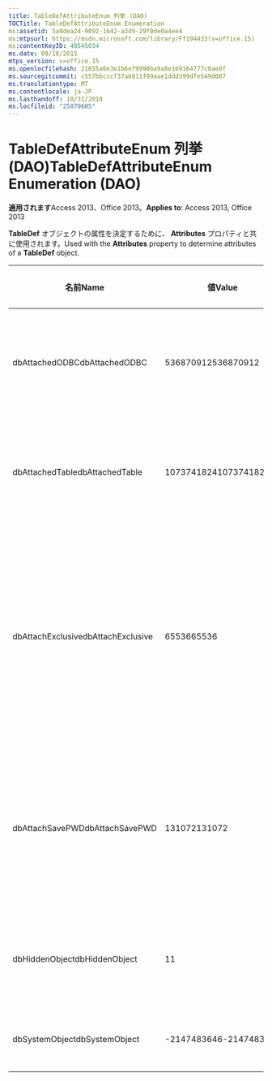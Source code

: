 ```yaml
---
title: TableDefAttributeEnum 列挙 (DAO)
TOCTitle: TableDefAttributeEnum Enumeration
ms:assetid: 5a0dea24-9092-1642-a3d9-29f0de0a4ee4
ms:mtpsurl: https://msdn.microsoft.com/library/Ff194433(v=office.15)
ms:contentKeyID: 48545034
ms.date: 09/18/2015
mtps_version: v=office.15
ms.openlocfilehash: 21655a0e3e1b6ef9990ba9a8e169164777c0ae8f
ms.sourcegitcommit: c557bbcccf37a6011f89aae1ddd399dfe549d087
ms.translationtype: MT
ms.contentlocale: ja-JP
ms.lasthandoff: 10/31/2018
ms.locfileid: "25870605"
---
```

# <a name="tabledefattributeenum-enumeration-dao"></a><span data-ttu-id="c7035-102">TableDefAttributeEnum 列挙 (DAO)</span><span class="sxs-lookup"><span data-stu-id="c7035-102">TableDefAttributeEnum Enumeration (DAO)</span></span>


<span data-ttu-id="c7035-103">**適用されます**Access 2013、Office 2013。</span><span class="sxs-lookup"><span data-stu-id="c7035-103">**Applies to**: Access 2013, Office 2013</span></span>

<span data-ttu-id="c7035-104">**TableDef** オブジェクトの属性を決定するために、 **Attributes** プロパティと共に使用されます。</span><span class="sxs-lookup"><span data-stu-id="c7035-104">Used with the **Attributes** property to determine attributes of a **TableDef** object.</span></span>

<table>
<colgroup>
<col style="width: 33%" />
<col style="width: 33%" />
<col style="width: 33%" />
</colgroup>
<thead>
<tr class="header">
<th><p><span data-ttu-id="c7035-105">名前</span><span class="sxs-lookup"><span data-stu-id="c7035-105">Name</span></span></p></th>
<th><p><span data-ttu-id="c7035-106">値</span><span class="sxs-lookup"><span data-stu-id="c7035-106">Value</span></span></p></th>
<th><p><span data-ttu-id="c7035-107">説明</span><span class="sxs-lookup"><span data-stu-id="c7035-107">Description</span></span></p></th>
</tr>
</thead>
<tbody>
<tr class="odd">
<td><p><span data-ttu-id="c7035-108">dbAttachedODBC</span><span class="sxs-lookup"><span data-stu-id="c7035-108">dbAttachedODBC</span></span></p></td>
<td><p><span data-ttu-id="c7035-109">536870912</span><span class="sxs-lookup"><span data-stu-id="c7035-109">536870912</span></span></p></td>
<td><p><span data-ttu-id="c7035-110">リンクされた ODBC データベース テーブル。</span><span class="sxs-lookup"><span data-stu-id="c7035-110">Linked ODBC database table.</span></span></p></td>
</tr>
<tr class="even">
<td><p><span data-ttu-id="c7035-111">dbAttachedTable</span><span class="sxs-lookup"><span data-stu-id="c7035-111">dbAttachedTable</span></span></p></td>
<td><p><span data-ttu-id="c7035-112">1073741824</span><span class="sxs-lookup"><span data-stu-id="c7035-112">1073741824</span></span></p></td>
<td><p><span data-ttu-id="c7035-113">リンクされた非 ODBC データベース テーブル。</span><span class="sxs-lookup"><span data-stu-id="c7035-113">Linked non-ODBC database table.</span></span></p></td>
</tr>
<tr class="odd">
<td><p><span data-ttu-id="c7035-114">dbAttachExclusive</span><span class="sxs-lookup"><span data-stu-id="c7035-114">dbAttachExclusive</span></span></p></td>
<td><p><span data-ttu-id="c7035-115">65536</span><span class="sxs-lookup"><span data-stu-id="c7035-115">65536</span></span></p></td>
<td><p><span data-ttu-id="c7035-116">リンクされた Microsoft Access データベース エンジン テーブルを排他的に開きます。</span><span class="sxs-lookup"><span data-stu-id="c7035-116">Opens a linked Microsoft Access database engine table for exclusive use.</span></span></p></td>
</tr>
<tr class="even">
<td><p><span data-ttu-id="c7035-117">dbAttachSavePWD</span><span class="sxs-lookup"><span data-stu-id="c7035-117">dbAttachSavePWD</span></span></p></td>
<td><p><span data-ttu-id="c7035-118">131072</span><span class="sxs-lookup"><span data-stu-id="c7035-118">131072</span></span></p></td>
<td><p><span data-ttu-id="c7035-119">リンクされたリモート テーブルのユーザー ID とパスワードを保存します。</span><span class="sxs-lookup"><span data-stu-id="c7035-119">Saves user ID and password for linked remote table.</span></span></p></td>
</tr>
<tr class="odd">
<td><p><span data-ttu-id="c7035-120">dbHiddenObject</span><span class="sxs-lookup"><span data-stu-id="c7035-120">dbHiddenObject</span></span></p></td>
<td><p><span data-ttu-id="c7035-121">1</span><span class="sxs-lookup"><span data-stu-id="c7035-121">1</span></span></p></td>
<td><p><span data-ttu-id="c7035-122">隠しテーブル (一時的な用途用)。</span><span class="sxs-lookup"><span data-stu-id="c7035-122">Hidden table (for temporary use).</span></span></p></td>
</tr>
<tr class="even">
<td><p><span data-ttu-id="c7035-123">dbSystemObject</span><span class="sxs-lookup"><span data-stu-id="c7035-123">dbSystemObject</span></span></p></td>
<td><p><span data-ttu-id="c7035-124">-2147483646</span><span class="sxs-lookup"><span data-stu-id="c7035-124">-2147483646</span></span></p></td>
<td><p><span data-ttu-id="c7035-125">システム テーブル。</span><span class="sxs-lookup"><span data-stu-id="c7035-125">System table.</span></span></p></td>
</tr>
</tbody>
</table>

